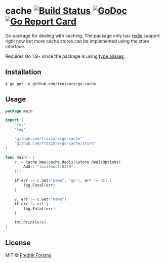 # cache [![Build Status](https://travis-ci.org/frozzare/go-cache.svg?branch=master)](https://travis-ci.org/frozzare/go-cache) [![GoDoc](https://godoc.org/github.com/frozzare/go-cache?status.svg)](https://godoc.org/github.com/frozzare/go-cache) [![Go Report Card](https://goreportcard.com/badge/github.com/frozzare/go-cache)](https://goreportcard.com/report/github.com/frozzare/go-cache)

Go package for dealing with caching. The package only has [redis](https://redis.io/) support right now but more cache stores can be implemented using the store interface.

Requires Go 1.9+ since the package is using [type aliases](https://golang.org/doc/go1.9#language).

## Installation

```
$ go get -u github.com/frozzare/go-cache
```

## Usage

```go
package main

import (
    "fmt"
    "log"

    "github.com/frozzare/go-cache"
    "github.com/frozzare/go-cache/store"
)

func main() {
    c := cache.New(cache.Redis(&store.RedisOptions{
        Addr: "localhost:6379",
    }))

    if err := c.Set("name", "go"); err != nil {
        log.Fatal(err)
    }

    v, err := c.Get("name")
    if err != nil {
        log.Fatal(err)
    }

    fmt.Println(v)
}
```

## License

MIT © [Fredrik Forsmo](https://github.com/frozzare)